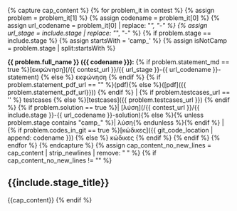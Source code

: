 {% capture cap_content %}
{% for problem_it in contest %}
  {% assign problem = problem_it[1] %}
  {% assign codename = problem_it[0] %}
  {% assign url_codename = problem_it[0] | replace: "_", "-" %}
  {% assign url_stage = include.stage | replace: "_", "-" %}
  {% if problem.stage == include.stage %}
  {% assign startsWith = 'camp_' %}
  {% assign isNotCamp = problem.stage | split:startsWith %}

**{{ problem.full_name }} ({{ codename }}):**
{% if problem.statement_md == true %}[εκφώνηση](/{{ contest_url }}/{{ url_stage }}-{{ url_codename }}-statement) {% else %} εκφώνηση {% endif %}
{% if problem.statement_pdf_url == "" %}(pdf){% else %}([pdf]({{ problem.statement_pdf_url}})) {% endif %} \|
{% if problem.testcases_url == '' %} testcases {% else %}[testcases]({{ problem.testcases_url }}) {% endif %}
{% if problem.solution == true %}\| [λύση](/{{ contest_url }}/{{ include.stage }}-{{ url_codename }}-solution){% else %}{% unless problem.stage contains "camp_" %}\| λύση{% endunless %}{% endif %} \|
{% if problem.codes_in_git == true %}[κώδικες]({{ git_code_location | append: codename }}) {% else %} κώδικες {% endif %}
  {% endif %}
{% endfor %}
{% endcapture %}
{% assign cap_content_no_new_lines = cap_content | strip_newlines | remove: " " %}
{% if cap_content_no_new_lines != "" %}
## {{include.stage_title}}
{{cap_content}}
{% endif %}